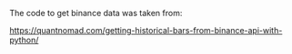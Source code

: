 The code to get binance data was taken from:

 https://quantnomad.com/getting-historical-bars-from-binance-api-with-python/